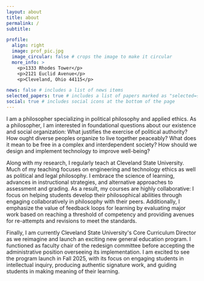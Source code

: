 ```yaml
---
layout: about
title: about
permalink: /
subtitle:

profile:
  align: right
  image: prof_pic.jpg
  image_circular: false # crops the image to make it circular
  more_info: >
    <p>1333 Rhodes Tower</p>
    <p>2121 Euclid Avenue</p>
    <p>Cleveland, Ohio 44115</p>

news: false # includes a list of news items
selected_papers: true # includes a list of papers marked as "selected={true}"
social: true # includes social icons at the bottom of the page
---
```


I am a philosopher specializing in political philosophy and applied ethics. As a philosopher, I am interested in foundational questions about our existence and social organization: What justifies the exercise of political authority? How ought diverse peoples organize to live together peaceably? What does it mean to be free in a complex and interdependent society? How should we design and implement technology to improve well-being? 

Along with my research, I regularly teach at Cleveland State University. Much of my teaching focuses on engineering and technology ethics as well as political and legal philosophy. I embrace the science of learning, advances in instructional strategies, and alternative approaches to assessment and grading. As a result, my courses are highly collaborative: I focus on helping students develop their philosophical abilities through engaging collaboratively in philosophy with their peers. Additionally, I emphasize the value of feedback loops for learning by evaluating major work based on reaching a threshold of competency and providing avenues for re-attempts and revisions to meet the standards.

Finally, I am currently Cleveland State University's Core Curriculum Director as we reimagine and launch an exciting new general education program. I functioned as faculty chair of the redesign committee before accepting the administrative position overseeing its implementation. I am excited to see the program launch in Fall 2025, with its focus on engaging students in intellectual inquiry, producing authentic signature work, and guiding students in making meaning of their learning.
